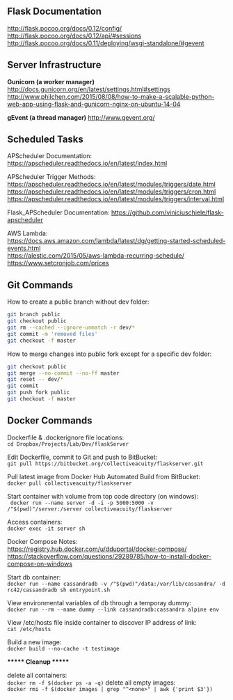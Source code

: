 Flask Documentation
-------------------
http://flask.pocoo.org/docs/0.12/config/  
http://flask.pocoo.org/docs/0.12/api/#sessions  
http://flask.pocoo.org/docs/0.11/deploying/wsgi-standalone/#gevent  

Server Infrastructure
---------------------
__Gunicorn (a worker manager)__
http://docs.gunicorn.org/en/latest/settings.html#settings
http://www.philchen.com/2015/08/08/how-to-make-a-scalable-python-web-app-using-flask-and-gunicorn-nginx-on-ubuntu-14-04

__gEvent (a thread manager)__
http://www.gevent.org/

Scheduled Tasks
---------------
APScheduler Documentation:  
https://apscheduler.readthedocs.io/en/latest/index.html

APScheduler Trigger Methods:  
https://apscheduler.readthedocs.io/en/latest/modules/triggers/date.html  
https://apscheduler.readthedocs.io/en/latest/modules/triggers/cron.html  
https://apscheduler.readthedocs.io/en/latest/modules/triggers/interval.html  

Flask_APScheduler Documentation:
https://github.com/viniciuschiele/flask-apscheduler  

AWS Lambda:    
https://docs.aws.amazon.com/lambda/latest/dg/getting-started-scheduled-events.html  
https://alestic.com/2015/05/aws-lambda-recurring-schedule/  
https://www.setcronjob.com/prices  

Git Commands
------------
How to create a public branch without dev folder:
```bash
git branch public
git checkout public
git rm --cached --ignore-unmatch -r dev/*
git commit -m 'removed files'
git checkout -f master
```
How to merge changes into public fork except for a specific dev folder:
```bash
git checkout public
git merge --no-commit --no-ff master
git reset -- dev/*
git commit
git push fork public
git checkout -f master
```

Docker Commands
---------------
Dockerfile & .dockerignore file locations:  
```cd Dropbox/Projects/Lab/Dev/flaskServer```

Edit Dockerfile, commit to Git and push to BitBucket:  
```git pull https://bitbucket.org/collectiveacuity/flaskserver.git```

Pull latest image from Docker Hub Automated Build from BitBucket:  
```docker pull collectiveacuity/flaskserver```

Start container with volume from top code directory (on windows):  
``` docker run --name server -d -i -p 5000:5000 -v /"$(pwd)"/server:/server collectiveacuity/flaskserver```

Access containers:  
```docker exec -it server sh```

Docker Compose Notes:  
https://registry.hub.docker.com/u/dduportal/docker-compose/  
https://stackoverflow.com/questions/29289785/how-to-install-docker-compose-on-windows

Start db container:  
```docker run --name cassandradb -v /"$(pwd)"/data:/var/lib/cassandra/ -d rc42/cassandradb sh entrypoint.sh```

View environmental variables of db through a temporay dummy:  
```docker run --rm --name dummy --link cassandradb:cassandra alpine env```

View /etc/hosts file inside container to discover IP address of link:  
```cat /etc/hosts```

Build a new image:  
```docker build --no-cache -t testimage```

__***** Cleanup *****__  

delete all containers:  
```docker rm -f $(docker ps -a -q)```
delete all empty images:  
```docker rmi -f $(docker images | grep "^<none>" | awk {'print $3'})```

